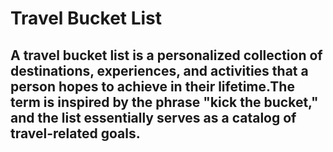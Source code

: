 # Travel Bucket List
## **A travel bucket list is a personalized collection of destinations, experiences, and activities that a person hopes to achieve in their lifetime.The term is inspired by the phrase "kick the bucket," and the list essentially serves as a catalog of travel-related goals.**
